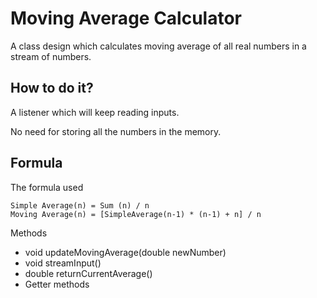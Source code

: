 # Moving Average Calculator

A class design which calculates moving average of all real numbers in a stream of numbers.

## How to do it?

A listener which will keep reading inputs.

No need for storing all the numbers in the memory. 

## Formula

The formula used
```
Simple Average(n) = Sum (n) / n
Moving Average(n) = [SimpleAverage(n-1) * (n-1) + n] / n
```

Methods

 - void updateMovingAverage(double newNumber)
 - void streamInput()
 - double returnCurrentAverage()
 - Getter methods

